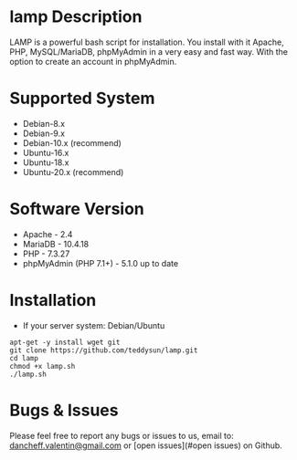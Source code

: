 # lamp Description
LAMP is a powerful bash script for installation. You install with it Apache, PHP, MySQL/MariaDB, phpMyAdmin in a very easy and fast way. With the option to create an account in phpMyAdmin.

# Supported System
* Debian-8.x
* Debian-9.x
* Debian-10.x (recommend)
* Ubuntu-16.x
* Ubuntu-18.x
* Ubuntu-20.x (recommend)

# Software Version
* Apache - 2.4
* MariaDB - 10.4.18
* PHP - 7.3.27
* phpMyAdmin (PHP 7.1+) - 5.1.0 up to date

# Installation
* If your server system: Debian/Ubuntu
```
apt-get -y install wget git
git clone https://github.com/teddysun/lamp.git
cd lamp
chmod +x lamp.sh
./lamp.sh
```
# Bugs & Issues
Please feel free to report any bugs or issues to us, email to: dancheff.valentin@gmail.com or [open issues](#open issues) on Github.
